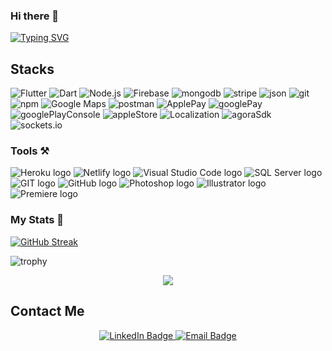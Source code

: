 ### Hi there 👋

[![Typing SVG](https://readme-typing-svg.demolab.com/?lines=I'm+Abdullah+Akram)](https://git.io/typing-svg)

## Stacks

[Solidity]: https://img.shields.io/badge/Solidity-000000?style=for-the-badge&logo=Solidity

![Flutter](https://img.shields.io/badge/-Flutter-000?&style=for-the-badge&logo=Flutter)
![Dart](https://img.shields.io/badge/-Dart-000?&style=for-the-badge&logo=dart)
![Node.js](https://img.shields.io/badge/-Node.js-000?&style=for-the-badge&logo=node.js)
![Firebase](https://img.shields.io/badge/-Firebase-000?&style=for-the-badge&logo=firebase)
![mongodb](https://img.shields.io/badge/-mongodb-000?&style=for-the-badge&logo=mongodb)
![stripe](https://img.shields.io/badge/-stripe-000?&style=for-the-badge&logo=stripe)
![json](https://img.shields.io/badge/-json-000?&style=for-the-badge&logo=json)
![git](https://img.shields.io/badge/-git-000?&style=for-the-badge&logo=git)
![npm](https://img.shields.io/badge/-npm-000?&style=for-the-badge&logo=npm)
![Google Maps](https://img.shields.io/badge/-GoogleMaps-000?&style=for-the-badge&logo=googleMaps)
![postman](https://img.shields.io/badge/-postman-000?&style=for-the-badge&logo=postman)
![ApplePay](https://img.shields.io/badge/-applePay-000?&style=for-the-badge&logo=applePay)
![googlePay](https://img.shields.io/badge/-googlePay-000?&style=for-the-badge&logo=googlePay)
![googlePlayConsole](https://img.shields.io/badge/-GooglePlayConsole-000?&style=for-the-badge&logo=googlePlay)
![appleStore](https://img.shields.io/badge/-appleStore-000?&style=for-the-badge&logo=apple)
![Localization](https://img.shields.io/badge/-Localization-000?&style=for-the-badge&logo=language)
![agoraSdk](https://img.shields.io/badge/-AgoraSDK-000?&style=for-the-badge&logo=agora)
![sockets.io](https://img.shields.io/badge/-sockets.io-000?&style=for-the-badge&logo=socckts.io)


### Tools :hammer_and_pick:
<p>
    <img src="https://img.shields.io/badge/Heroku-430098?style=for-the-badge&logo=heroku&logoColor=white" alt="Heroku logo"/>
    <img src="https://img.shields.io/badge/Netlify-00C7B7?style=for-the-badge&logo=netlify&logoColor=white" alt="Netlify logo"/>
    <img src="https://img.shields.io/badge/Visual_Studio_Code-0078D4?style=for-the-badge&logo=visual%20studio%20code&logoColor=white" alt="Visual Studio Code logo"/>
    <img src="https://img.shields.io/badge/Microsoft_SQL_Server-CC2927?style=for-the-badge&logo=microsoft-sql-server&logoColor=white" alt="SQL Server logo"/>
    <img src="https://img.shields.io/badge/GIT-E44C30?style=for-the-badge&logo=git&logoColor=white" alt="GIT logo"/>
    <img src="https://img.shields.io/badge/GitHub-100000?style=for-the-badge&logo=github&logoColor=white" alt="GitHub logo"/>
    <img src="https://img.shields.io/badge/Adobe%20Photoshop-31A8FF?style=for-the-badge&logo=Adobe%20Photoshop&logoColor=black" alt="Photoshop logo"/>
    <img src="https://img.shields.io/badge/Adobe%20Illustrator-FF9A00?style=for-the-badge&logo=adobe%20illustrator&logoColor=white" alt="Illustrator logo"/>
    <img src="https://img.shields.io/badge/Adobe%20Premiere%20Pro-9999FF?style=for-the-badge&logo=Adobe%20Premiere%20Pro&logoColor=white" alt="Premiere logo"/>
</p>

### My Stats 🌱

[![GitHub Streak](http://github-readme-streak-stats.herokuapp.com?user=cwajeeh)](https://git.io/streak-stats)

![trophy](https://github-profile-trophy.vercel.app/?username=cwajeeh&margin-w=4&column=7)

<p align="center"> <img src="https://komarev.com/ghpvc/?username=cwajeeh&label=Profile%20views&color=0e75b6&style=flat" /> </p>

<h2>Contact Me</h2>
<div align="center">
<div>
  <a href="https://www.linkedin.com/in/wajeeh-ul-hassan-5b81421bb/">
    <img src="https://img.shields.io/badge/LinkedIn-blue?style=for-the-badge&logo=linkedin&logoColor=white" alt="LinkedIn Badge"/>
  </a>
    <a href="mailto:wajeeh.ch1@gmail.com">
    <img src="https://img.shields.io/badge/Email-red?style=for-the-badge&logo=gmail&logoColor=white" alt="Email Badge"/>
  </a>
  </div>
</div>
<br>
